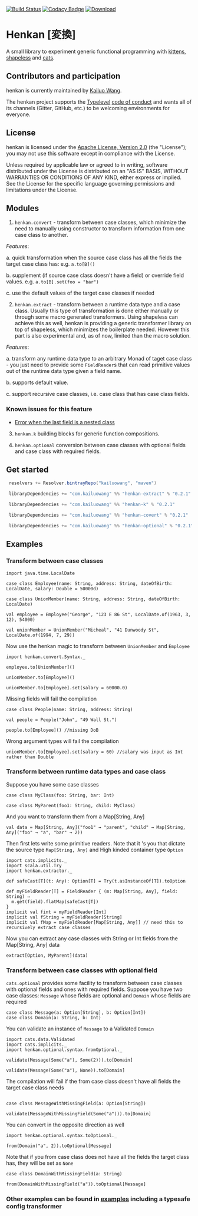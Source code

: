 [![Build Status](https://travis-ci.org/kailuowang/henkan.svg)](https://travis-ci.org/kailuowang/henkan)
[![Codacy Badge](https://api.codacy.com/project/badge/coverage/94b5ef789e73441ca101c5d0e083aef6)](https://www.codacy.com/app/kailuo-wang/henkan)
[ ![Download](https://api.bintray.com/packages/kailuowang/maven/henkan-convert/images/download.svg) ](https://bintray.com/kailuowang/maven/henkan-convert/_latestVersion)

# Henkan [変換]

A small library to experiment generic functional programming with [kittens][kittens], [shapeless][shapeless] and [cats][cats].


## Contributors and participation

henkan is currently maintained by [Kailuo Wang][kailuowang].

The henkan project supports the [Typelevel][typelevel] [code of conduct][typelevel-coc]
and wants all of its channels (Gitter, GitHub, etc.) to be welcoming environments for
everyone.

## License

henkan is licensed under the [Apache License, Version 2.0][apache2]
(the "License"); you may not use this software except in compliance with
the License.

Unless required by applicable law or agreed to in writing, software
distributed under the License is distributed on an "AS IS" BASIS,
WITHOUT WARRANTIES OR CONDITIONS OF ANY KIND, either express or implied.
See the License for the specific language governing permissions and
limitations under the License.


## Modules

1. `henkan.convert` - transform between case classes, which minimize the need to manually using constructor to transform information from one case class to another.

  *Features*:

  a. quick transformation when the source case class has all the fields the target case class has: e.g. `a.to[B]()`

  b. supplement (if source case class doesn't have a field) or override field values. e.g. `a.to[B].set(foo = "bar")`

  c. use the default values of the target case classes if needed

2. `henkan.extract` - transform between a runtime data type and a case class. Usually this type of transformation is done either manually or through some macro generated transformers. Using shapeless can achieve this as well, henkan is providing a generic transformer library on top of shapeless, which minimizes the boilerplate needed. However this part is also experimental and, as of now, limited than the macro solution.

  *Features*:

  a. transform any runtime data type to an arbitrary Monad of taget case class - you just need to provide some `FieldReader`s that can read primitive values out of the runtime data type given a field name.

  b. supports default value.

  c. support recursive case classes, i.e. case class that has case class fields.

  ### Known issues for this feature

  * [Error when the last field is a nested class](https://github.com/kailuowang/henkan/issues/15)


3. `henkan.k` building blocks for generic function compositions.

4. `henkan.optional` conversion between case classes with optional fields and case class with required fields.

## Get started 

```scala
 resolvers += Resolver.bintrayRepo("kailuowang", "maven")

 libraryDependencies += "com.kailuowang" %% "henkan-extract" % "0.2.1"

 libraryDependencies += "com.kailuowang" %% "henkan-k" % "0.2.1"

 libraryDependencies += "com.kailuowang" %% "henkan-covert" % "0.2.1"

 libraryDependencies += "com.kailuowang" %% "henkan-optional" % "0.2.1"
```

## Examples

### Transform between case classes


```tut:silent
import java.time.LocalDate

case class Employee(name: String, address: String, dateOfBirth: LocalDate, salary: Double = 50000d)

case class UnionMember(name: String, address: String, dateOfBirth: LocalDate)

val employee = Employee("George", "123 E 86 St", LocalDate.of(1963, 3, 12), 54000)

val unionMember = UnionMember("Micheal", "41 Dunwoody St", LocalDate.of(1994, 7, 29))
```

Now use the henkan magic to transform between `UnionMember` and `Employee`
```tut
import henkan.convert.Syntax._

employee.to[UnionMember]()

unionMember.to[Employee]()

unionMember.to[Employee].set(salary = 60000.0)

```
Missing fields will fail the compilation
```tut
case class People(name: String, address: String)

val people = People("John", "49 Wall St.")
```
```tut:fail
people.to[Employee]() //missing DoB

```
Wrong argument types will fail the compilation
```tut:fail
unionMember.to[Employee].set(salary = 60) //salary was input as Int rather than Double

```


### Transform between runtime data types and case class

Suppose you have some case classes
```tut:silent:reset
case class MyClass(foo: String, bar: Int)

case class MyParent(foo1: String, child: MyClass)
```
And you want to transform them from a Map[String, Any]
```tut:silent
val data = Map[String, Any]("foo1" → "parent", "child" → Map[String, Any]("foo" → "a", "bar" → 2))
```

Then first lets write some primitive readers. Note that it 's you that dictate the source type `Map[String, Any]` and High kinded container type `Option`

```tut:silent
import cats.implicits._
import scala.util.Try
import henkan.extractor._

def safeCast[T](t: Any): Option[T] = Try(t.asInstanceOf[T]).toOption

def myFieldReader[T] = FieldReader { (m: Map[String, Any], field: String) ⇒
  m.get(field).flatMap(safeCast[T])
}
implicit val fint = myFieldReader[Int]
implicit val fString = myFieldReader[String]
implicit val fMap = myFieldReader[Map[String, Any]] // need this to recursively extract case classes
```

Now you can extract any case classes with String or Int fields from the Map[String, Any] data

```tut
extract[Option, MyParent](data)
```

### Transform between case classes with optional field

`cats.optional` provides some facility to transform between case classes with optional fields and ones with required fields.
Suppose you have two case classes: `Message` whose fields are optional and `Domain` whose fields are required

```tut:silent:reset
case class Message(a: Option[String], b: Option[Int])
case class Domain(a: String, b: Int)
```
You can validate an instance of `Message` to a Validated `Domain`

```tut:silent
import cats.data.Validated
import cats.implicits._
import henkan.optional.syntax.fromOptional._
```

```tut
validate(Message(Some("a"), Some(2))).to[Domain]

validate(Message(Some("a"), None)).to[Domain]
```

The compilation will fail if the from case class doesn't have all fields the target case class needs
```tut:silent

case class MessageWithMissingField(a: Option[String])
```

```tut:fail
validate(MessageWithMissingField(Some("a"))).to[Domain]
```

You can convert in the opposite direction as well
```tut:silent
import henkan.optional.syntax.toOptional._
```

```tut
from(Domain("a", 2)).toOptional[Message]
```

Note that if you from case class does not have all the fields the target class has, they will be set as `None`

```tut:silent
case class DomainWithMissingField(a: String)
```
```tut
from(DomainWithMissingField("a")).toOptional[Message]
```

### Other examples can be found in [examples](examples/src/main/scala/henkan/) including a typesafe config transformer

[apache2]: http://www.apache.org/licenses/LICENSE-2.0
[kailuowang]: http://twitter.com/kailuowang
[typelevel]: http://typelevel.org/
[typelevel-coc]: http://typelevel.org/conduct.html
[kittens]: http://github.com/milessabin/kittens
[shapeless]: http://github.com/milessabin/shapeless
[cats]: http://github.com/typelevel/cats
